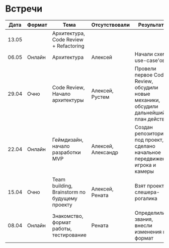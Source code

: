 # Встречи

| Дата  | Формат | Тема                                          | Отсутствовали      | Результаты                                                                             |
| ----- | ------ | --------------------------------------------- | ------------------ | -------------------------------------------------------------------------------------- |
| 13.05 |        | Архитектура, Code Review + Refactoring        |                    |                                                                                        |
| 06.05 | Онлайн | Архитектура                                   | Алексей            | Начали схему use-case'ов                                                               |
| 29.04 | Очно   | Code Review, Начало архитектуры               | Алексей, Рустем    | Провели первое Code Review, обсудили новые механики, обсудили дальнейший план действий |
| 22.04 | Онлайн | Геймдизайн, начало разработки MVP             | Алексей, Александр | Создан репозиторий под проект, сделано начальное передвижение игрока и камеры          |
| 15.04 | Очно   | Team building, Brainstorm по будущему проекту | Алексей, Рената    | Взят проект слешера-рогалика                                                           |
| 08.04 | Онлайн | Знакомство, формат работы, тестирование       | Рената             | Определили звания, внесли изменения в формат                                           |
